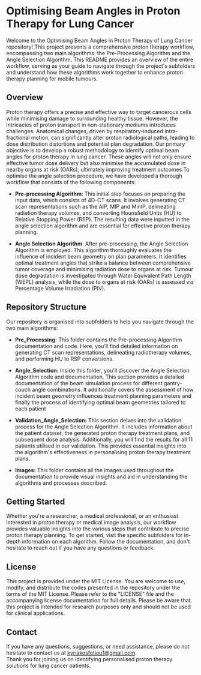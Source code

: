 
# Optimising Beam Angles in Proton Therapy for Lung Cancer
Welcome to the Optimising Beam Angles in Proton Therapy of Lung Cancer repository! This project presents a comprehensive proton therapy workflow, encompassing two main algorithms: the Pre-Processing Algorithm and the Angle Selection Algorithm. This README provides an overview of the entire workflow, serving as your guide to navigate through the project's subfolders and understand how these algorithms work together to enhance proton therapy planning for mobile tumours.
## Overview
Proton therapy offers a precise and effective way to target cancerous cells while minimising damage to surrounding healthy tissue. However, the intricacies of proton transport in non-stationary mediums introduces challenges. Anatomical changes, driven by respiratory-induced intra-fractional motion, can significantly alter proton radiological paths, leading to dose distribution distortions and potential plan degradation. Our primary objective is to develop a robust methodology to identify optimal beam angles for proton therapy in lung cancer. These angles will not only ensure effective tumor dose delivery but also minimise the accumulated dose in nearby organs at risk (OARs), ultimately improving treatment outcomes.To optimise the angle selection procedure, we have developed a thorough workflow that consists of the following components:

- **Pre-processing Algorithm**: This initial step focuses on preparing the input data, which consists of 4D-CT scans. It involves generating CT scan representations such as the AIP, MIP and MinIP, delineating radiation therapy volumes, and converting Hounsfield Units (HU) to Relative Stopping Power (RSP). The resulting data were inputted in the angle selection algorithm and are essential for effective proton therapy planning.

- **Angle Selection Algorithm**: After pre-processing, the Angle Selection Algorithm is employed. This algorithm thoroughly evaluates the influence of incident beam geometry on plan parameters. It identifies optimal treatment angles that strike a balance between comprehensive tumor coverage and minimising radiation dose to organs at risk. Tumour dose degradation is investigated through Water Equivalent Path Length (WEPL) analysis, while the dose to organs at risk (OARs) is assessed via Percentage Volume Irradiation (PIV).

## Repository Structure

Our repository is organised into subfolders to help you navigate through the two main algorithms:

- **Pre_Processing:** This folder contains the Pre-processing Algorithm documentation and code. Here, you'll find detailed information on generating CT scan representations, delineating radiotherapy volumes, and performing HU to RSP conversions.

- **Angle_Selection:** Inside this folder, you'll discover the Angle Selection Algorithm code and documentation. This section provides a detailed documentation of the beam simulation process for different gantry-couch angle combinations. It additionally covers the assessment of how incident beam geometry influences treatment planning parameters and finally the process of identifying optimal beam geometries tailored to each patient

- **Validation_Angle_Selection:** This section delves into the validation process for the Angle Selection Algorithm. It includes information about the patient dataset, the generated proton therapy treatment plans, and subsequent dose analysis. Additionally, you will find the results for all 11 patients utilised in our validation. This provides essential insights into the algorithm's effectiveness in personalising proton therapy treatment plans.

- **Images:** This folder contains all the images used throughout the documentation to provide visual insights and aid in understanding the algorithms and processes described.

## Getting Started

Whether you're a researcher, a medical professional, or an enthusiast interested in proton therapy or medical image analysis, our workflow provides valuable insights into the various steps that contribute to precise proton therapy planning. To get started, visit the specific subfolders for in-depth information on each algorithm. Follow the documentation, and don't hesitate to reach out if you have any questions or feedback.

## License 
This project is provided under the MIT License. You are welcome to use, modify, and distribute the codes presented in the repository under the terms of the MIT License. Please refer to the "LICENSE" file and the accompanying license documentation for full details.
Please be aware that this project is intended for research purposes only and should not be used for clinical applications. 

## Contact
If you have any questions, suggestions, or need assistance, please do not hesitate to contact us at kyriakosfotiou1@gmail.com.
<br>Thank you for joining us on identifying personalised proton therapy solutions for lung cancer patients.
